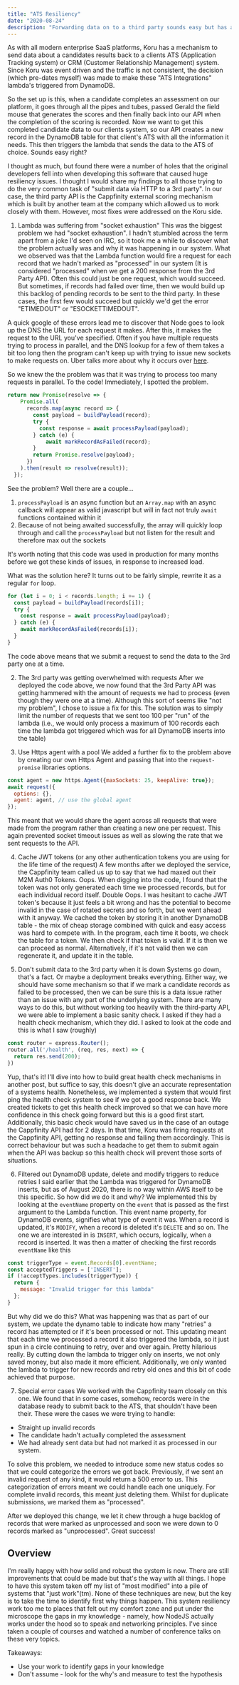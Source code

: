 ```yaml
---
title: "ATS Resiliency"
date: "2020-08-24"
description: "Forwarding data on to a third party sounds easy but has a lot of potholes you can easily get stuck in."
---
```


As with all modern enterprise SaaS platforms, Koru has a mechanism to send data about a candidates results back to a clients ATS (Application Tracking system) or CRM (Customer Relationship Management) system. Since Koru was event driven and the traffic is not consistent, the decision (which pre-dates myself) was made to make these "ATS Integrations" lambda's triggered from DynamoDB.

So the set up is this, when a candidate completes an assessment on our platform, it goes through all the pipes and tubes, passed Gerald the field mouse that generates the scores and then finally back into our API when the completion of the scoring is recorded. Now we want to get this completed candidate data to our clients system, so our API creates a new record in the DynamoDB table for that client's ATS with all the information it needs. This then triggers the lambda that sends the data to the ATS of choice. Sounds easy right?

I thought as much, but found there were a number of holes that the original developers fell into when developing this software that caused huge resiliency issues. I thought I would share my findings to all those trying to do the very common task of "submit data via HTTP to a 3rd party". In our case, the third party API is the Cappfinity external scoring mechanism which is built by another team at the company which allowed us to work closely with them. However, most fixes were addressed on the Koru side.

1. Lambda was suffering from "socket exhaustion"
This was the biggest problem we had "socket exhaustion". I hadn't stumbled across the term apart from a joke I'd seen on IRC, so it took me a while to discover what the problem actually was and why it was happening in our system.
What we observed was that the Lambda function would fire a request for each record that we hadn't marked as "processed" in our system (It is considered "processed" when we get a 200 response from the 3rd Party API). Often this could just be one request, which would succeed. But sometimes, if records had failed over time, then we would build up this backlog of pending records to be sent to the third party. In these cases, the first few would succeed but quickly we'd get the error "ETIMEDOUT" or "ESOCKETTIMEDOUT".

A quick google of these errors lead me to discover that Node goes to look up the DNS the URL for each request it makes. After this, it makes the request to the URL you've specified. Often if you have multiple requests trying to process in parallel, and the DNS lookup for a few of them takes a bit too long then the program can't keep up with trying to issue new sockets to make requests on. Uber talks more about why it occurs over [here](https://eng.uber.com/denial-by-dns/).

So we knew the the problem was that it was trying to process too many requests in parallel. To the code!
Immediately, I spotted the problem.
```js
return new Promise(resolve => {
    Promise.all(
      records.map(async record => {
        const payload = buildPayload(record);
        try {
          const response = await processPayload(payload);
        } catch (e) {
            await markRecordAsFailed(record);
        }
        return Promise.resolve(payload);
      })
    ).then(result => resolve(result));
  });
```

See the problem? Well there are a couple...
1) `processPayload` is an async function but an `Array.map` with an async callback will appear as valid javascript but will in fact not truly `await` functions contained within it
2) Because of not being awaited successfully, the array will quickly loop through and call the `processPayload` but not listen for the result and therefore max out the sockets

It's worth noting that this code was used in production for many months before we got these kinds of issues, in response to increased load.

What was the solution here? It turns out to be fairly simple, rewrite it as a regular `for` loop.
```js
for (let i = 0; i < records.length; i += 1) {
  const payload = buildPayload(records[i]);
  try {
    const response = await processPayload(payload);
  } catch (e) {
    await markRecordAsFailed(records[i]);
  }
}
```

The code above means that we submit a request to send the data to the 3rd party one at a time.

2. The 3rd party was getting overwhelmed with requests
After we deployed the code above, we now found that the 3rd Party API was getting hammered with the amount of requests we had to process (even though they were one at a time). Although this sort of seems like "not my problem", I chose to issue a fix for this.
The solution was to simply limit the number of requests that we sent too 100 per "run" of the lambda (i.e., we would only process a maximum of 100 records each time the lambda got triggered which was for all DynamoDB inserts into the table)

3. Use Https agent with a pool
We added a further fix to the problem above by creating our own Https Agent and passing that into the `request-promise` libraries options.
```js
const agent = new https.Agent({maxSockets: 25, keepAlive: true});
await request({
  options: {},
  agent: agent, // use the global agent
});
```

This meant that we would share the agent across all requests that were made from the program rather than creating a new one per request. This again prevented socket timeout issues as well as slowing the rate that we sent requests to the API.

4. Cache JWT tokens (or any other authentication tokens you are using for the life time of the request)
A few months after we deployed the service, the Cappfinity team called us up to say that we had maxed out their M2M Auth0 Tokens. Oops.
When digging into the code, I found that the token was not only generated each time we processed records, but for each individual record itself. Double Oops.
I was hesitant to cache JWT token's because it just feels a bit wrong and has the potential to become invalid in the case of rotated secrets and so forth, but we went ahead with it anyway. We cached the token by storing it in another DynamoDB table - the mix of cheap storage combined with quick and easy access was hard to compete with. In the program, each time it boots, we check the table for a token. We then check if that token is valid. If it is then we can proceed as normal. Alternatively, if it's not valid then we can regenerate it, and update it in the table.

5. Don't submit data to the 3rd party when it is down
Systems go down, that's a fact. Or maybe a deployment breaks everything. Either way, we should have some mechanism so that if we mark a candidate records as failed to be processed, then we can be sure this is a data issue rather than an issue with any part of the underlying system. There are many ways to do this, but without working too heavily with the third-party API, we were able to implement a basic sanity check. I asked if they had a health check mechanism, which they did. I asked to look at the code and this is what I saw (roughly)
```js
const router = express.Router();
router.all('/health', (req, res, next) => {
  return res.send(200);
})
```

Yup, that's it! I'll dive into how to build great health check mechanisms in another post, but suffice to say, this doesn't give an accurate representation of a systems health. Nonetheless, we implemented a system that would first ping the health check system to see if we got a good response back. We created tickets to get this health check improved so that we can have more confidence in this check going forward but this is a good first start. Additionally, this basic check would have saved us in the case of an outage the Cappfinity API had for 2 days. In that time, Koru was firing requests at the Cappfinity API, getting no response and failing them accordingly. This is correct behaviour but was such a headache to get them to submit again when the API was backup so this health check will prevent those sorts of situations.

6. Filtered out DynamoDB update, delete and modify triggers to reduce retries
I said earlier that the Lambda was triggered for DynamoDB inserts, but as of August 2020, there is no way within AWS itself to be this specific. So how did we do it and why?
We implemented this by looking at the `eventName` property on the `event` that is passed as the first argument to the Lambda function. This event name property, for DynamoDB events, signifies what type of event it was. When a record is updated, it's `MODIFY`, when a record is deleted it's `DELETE` and so on. The one we are interested in is `INSERT`, which occurs, logically, when a record is inserted.
It was then a matter of checking the first records `eventName` like this
```js
const triggerType = event.Records[0].eventName;
const acceptedTriggers = ['INSERT'];
if (!acceptTypes.includes(triggerType)) {
  return {
    message: "Invalid trigger for this lambda"
  };
}
```

But why did we do this?
What was happening was that as part of our system, we update the dynamo table to indicate how many "retries" a record has attempted or if it's been processed or not. This updating meant that each time we processed a record it also triggered the lambda, so it just spun in a circle continuing to retry, over and over again. Pretty hilarious really.
By cutting down the lambda to trigger only on inserts, we not only saved money, but also made it more efficient. Additionally, we only wanted the lambda to trigger for new records and retry old ones and this bit of code achieved that purpose.

7. Special error cases
We worked with the Cappfinity team closely on this one. We found that in some cases, somehow, records were in the database ready to submit back to the ATS, that shouldn't have been their. These were the cases we were trying to handle:

* Straight up invalid records
* The candidate hadn't actually completed the assessment
* We had already sent data but had not marked it as processed in our system.

To solve this problem, we needed to introduce some new status codes so that we could categorize the errors we got back. Previously, if we sent an invalid request of any kind, it would return a 500 error to us. This categorization of errors meant we could handle each one uniquely. For complete invalid records, this meant just deleting them. Whilst for duplicate submissions, we marked them as "processed".

After we deployed this change, we let it chew through a huge backlog of records that were marked as unprocessed and soon we were down to 0 records marked as "unprocessed". Great success!

## Overview
I'm really happy with how solid and robust the system is now. There are still improvements that could be made but that's the way with all things. I hope to have this system taken off my list of "most modified" into a pile of systems that "just work"(tm). None of these techniques are new, but the key is to take the time to identify first why things happen. This system resiliency work too me to places that felt out my comfort zone and put under the microscope the gaps in my knowledge - namely, how NodeJS actually works under the hood so to speak and networking principles. I've since taken a couple of courses and watched a number of conference talks on these very topics.

Takeaways:
* Use your work to identify gaps in your knowledge
* Don't assume - look for the why's and measure to test the hypothesis
